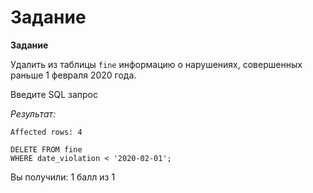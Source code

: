 # Задание

**Задание**

Удалить из таблицы `fine` информацию о нарушениях, совершенных раньше 1 февраля 2020 года.

Введите SQL запрос

*Результат:*

```mysql
Affected rows: 4
```

```mysql
DELETE FROM fine
WHERE date_violation < '2020-02-01';
```

Вы получили: 1 балл из 1

